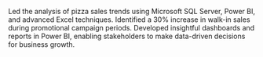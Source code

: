 Led the analysis of pizza sales trends using Microsoft SQL Server, Power BI, and advanced Excel techniques.
Identified a 30% increase in walk-in sales during promotional campaign periods.
Developed insightful dashboards and reports in Power BI, enabling stakeholders to make data-driven decisions for business growth.
